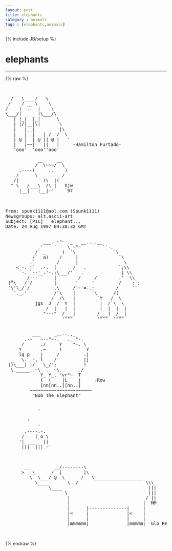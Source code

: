 ```yaml
---
layout: post
title: elephants
category : animals
tags : [elephants,animals]
---
```

{% include JB/setup %}
# elephants
---
{% raw %}
<pre>

   ___      ___
  /   \____/   \
 /    / __ \    \
/    |  ..  |    \
\___/|      |\___/\
   | |_|  |_|      \
   | |/|__|\|       \
   |   |__|         |\
   |   |__|   |_/  /  \
   | @ |  | @ || @ |   &#039;
   |   |~~|   ||   |     -Hamilton Furtado-
   &#039;ooo&#039;  &#039;ooo&#039;&#039;ooo&#039;

            __     __       
           /  \~~~/  \    
     ,----(     ..    ) 
    /      \__     __/   
   /|         (\  |(
  ^ \   /___\  /\ |   hjw
     |__|   |__|-&quot;    `97



From: spunk1111@aol.com (Spunk1111)
Newsgroups: alt.ascii-art
Subject: [PIC]   elephant...
Date: 24 Aug 1997 04:38:32 GMT

                          
              ___.-~&quot;~-._   __....__
            .&#039;    `    \ ~&quot;~        ``-.
           /` _      )  `\              `\
          /`  a)    /     |               `\
         :`        /      |                 \
    &lt;`-._|`  .-.  (      /   .            `;\\
     `-. `--&#039;_.&#039;-.;\___/&#039;   .      .       | \\
  _     /:--`     |        /     /        .&#039;  \\
 (&quot;\   /`/        |       &#039;     &#039;         /    :`;
 `\&#039;\_/`/         .\     /`~`=-.:        /     ``
   `._.&#039;          /`\    |      `\      /(
                 /  /\   |        `Y   /  \
           jgs  J  /  Y  |         |  /`\  \
               /  |   |  |         |  |  |  |
              &quot;---&quot;  /___|        /___|  /__|
                     &#039;&quot;&quot;&quot;         &#039;&quot;&quot;&quot;  &#039;&quot;&quot;&quot;


          ___     _,.--.,_   
       .-~   ~--&quot;~-.   ._ &quot;-.  
      /      ./_    Y    &quot;-. \  
     Y       :~     !         Y  
     lq p    |     /         .|   
  _   \. .-, l    /          |j  
 ()\___) |/   \_/&quot;;          !   
  \._____.-~\  .  ~\.      ./ 
             Y_ Y_. &quot;vr&quot;~  T 
             (  (    |L    j     -Row
             [nn[nn..][nn..]  
         ~~~~~~~~~~~~~~~~~~~~~~~ 
          &quot;Bob The Elephant&quot;


            &#039;
 
        &#039;
            &#039;
       .----.-.
      /    ( o \
     &#039;|  __ ` ||
      |||  ||| -&#039;



       __         __/--------\
      &gt;__ \      /  |        |\
         \  \___/ @  \      /   \__________________
           \____       \  /                         \\\
                \____                                |||
                      \                              |||
                       |                            / ||
                       |                           |  MM
                       |      |--------------|     |
                       |&lt;     |              |&lt;    |
                       |      |              |     |
                       |mmmmmm|              |mmmmm|  Glo Pearl

 </pre>
{% endraw %}
